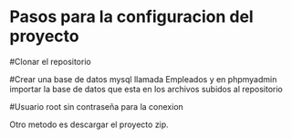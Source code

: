 # Pasos para la configuracion del proyecto

#Clonar el repositorio

#Crear una base de datos mysql llamada Empleados y en phpmyadmin importar la base de datos que esta en los archivos subidos al repositorio

#Usuario root sin contraseña para la conexion

Otro metodo es descargar el proyecto zip.
